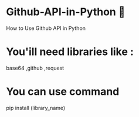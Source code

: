 # Github-API-in-Python 🐍
 How to Use Github API in Python 
# You'ill need libraries like : 
base64 ,github ,request
# You can use command
pip install (library_name)
